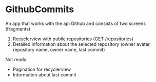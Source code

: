 # GithubCommits
An app that works with the api Github and consists of two screens (fragments):
  1. Recyclerview with public repositories (GET /repositories)
  2. Detailed information about the selected repository (owner avatar, repository name, owner name, last commit)
  
Not ready:
  - Pagination for recyclerview
  - Information about last commit
